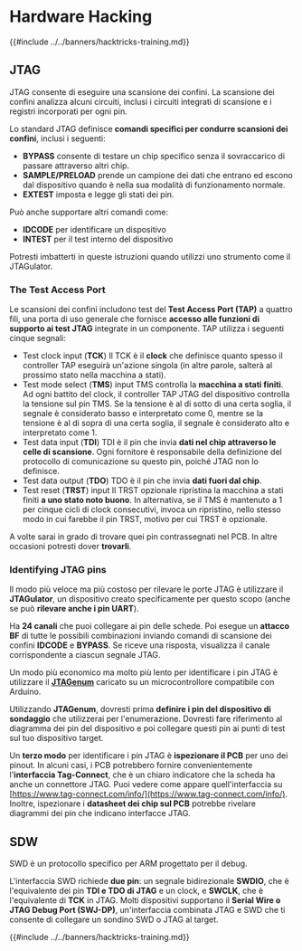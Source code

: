 # Hardware Hacking

{{#include ../../banners/hacktricks-training.md}}

## JTAG

JTAG consente di eseguire una scansione dei confini. La scansione dei confini analizza alcuni circuiti, inclusi i circuiti integrati di scansione e i registri incorporati per ogni pin.

Lo standard JTAG definisce **comandi specifici per condurre scansioni dei confini**, inclusi i seguenti:

- **BYPASS** consente di testare un chip specifico senza il sovraccarico di passare attraverso altri chip.
- **SAMPLE/PRELOAD** prende un campione dei dati che entrano ed escono dal dispositivo quando è nella sua modalità di funzionamento normale.
- **EXTEST** imposta e legge gli stati dei pin.

Può anche supportare altri comandi come:

- **IDCODE** per identificare un dispositivo
- **INTEST** per il test interno del dispositivo

Potresti imbatterti in queste istruzioni quando utilizzi uno strumento come il JTAGulator.

### The Test Access Port

Le scansioni dei confini includono test del **Test Access Port (TAP)** a quattro fili, una porta di uso generale che fornisce **accesso alle funzioni di supporto ai test JTAG** integrate in un componente. TAP utilizza i seguenti cinque segnali:

- Test clock input (**TCK**) Il TCK è il **clock** che definisce quanto spesso il controller TAP eseguirà un'azione singola (in altre parole, salterà al prossimo stato nella macchina a stati).
- Test mode select (**TMS**) input TMS controlla la **macchina a stati finiti**. Ad ogni battito del clock, il controller TAP JTAG del dispositivo controlla la tensione sul pin TMS. Se la tensione è al di sotto di una certa soglia, il segnale è considerato basso e interpretato come 0, mentre se la tensione è al di sopra di una certa soglia, il segnale è considerato alto e interpretato come 1.
- Test data input (**TDI**) TDI è il pin che invia **dati nel chip attraverso le celle di scansione**. Ogni fornitore è responsabile della definizione del protocollo di comunicazione su questo pin, poiché JTAG non lo definisce.
- Test data output (**TDO**) TDO è il pin che invia **dati fuori dal chip**.
- Test reset (**TRST**) input Il TRST opzionale ripristina la macchina a stati finiti **a uno stato noto buono**. In alternativa, se il TMS è mantenuto a 1 per cinque cicli di clock consecutivi, invoca un ripristino, nello stesso modo in cui farebbe il pin TRST, motivo per cui TRST è opzionale.

A volte sarai in grado di trovare quei pin contrassegnati nel PCB. In altre occasioni potresti dover **trovarli**.

### Identifying JTAG pins

Il modo più veloce ma più costoso per rilevare le porte JTAG è utilizzare il **JTAGulator**, un dispositivo creato specificamente per questo scopo (anche se può **rilevare anche i pin UART**).

Ha **24 canali** che puoi collegare ai pin delle schede. Poi esegue un **attacco BF** di tutte le possibili combinazioni inviando comandi di scansione dei confini **IDCODE** e **BYPASS**. Se riceve una risposta, visualizza il canale corrispondente a ciascun segnale JTAG.

Un modo più economico ma molto più lento per identificare i pin JTAG è utilizzare il [**JTAGenum**](https://github.com/cyphunk/JTAGenum/) caricato su un microcontrollore compatibile con Arduino.

Utilizzando **JTAGenum**, dovresti prima **definire i pin del dispositivo di sondaggio** che utilizzerai per l'enumerazione. Dovresti fare riferimento al diagramma dei pin del dispositivo e poi collegare questi pin ai punti di test sul tuo dispositivo target.

Un **terzo modo** per identificare i pin JTAG è **ispezionare il PCB** per uno dei pinout. In alcuni casi, i PCB potrebbero fornire convenientemente l'**interfaccia Tag-Connect**, che è un chiaro indicatore che la scheda ha anche un connettore JTAG. Puoi vedere come appare quell'interfaccia su [https://www.tag-connect.com/info/](https://www.tag-connect.com/info/). Inoltre, ispezionare i **datasheet dei chip sul PCB** potrebbe rivelare diagrammi dei pin che indicano interfacce JTAG.

## SDW

SWD è un protocollo specifico per ARM progettato per il debug.

L'interfaccia SWD richiede **due pin**: un segnale bidirezionale **SWDIO**, che è l'equivalente dei pin **TDI e TDO di JTAG** e un clock, e **SWCLK**, che è l'equivalente di **TCK** in JTAG. Molti dispositivi supportano il **Serial Wire o JTAG Debug Port (SWJ-DP)**, un'interfaccia combinata JTAG e SWD che ti consente di collegare un sondino SWD o JTAG al target.

{{#include ../../banners/hacktricks-training.md}}
